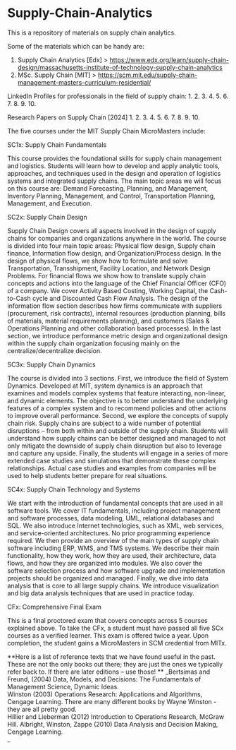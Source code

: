 # Supply-Chain-Analytics
This is a repository of materials on supply chain analytics. 

Some of the materials which can be handy are:
1. Supply Chain Analytics [Edx] > https://www.edx.org/learn/supply-chain-design/massachusetts-institute-of-technology-supply-chain-analytics
2. MSc. Supply Chain [MIT] > https://scm.mit.edu/supply-chain-management-masters-curriculum-residential/



LinkedIn Profiles for professionals in the field of supply chain:
1. 
2. 
3. 
4. 
5. 
6. 
7. 
8.
9.
10.

Research Papers on Supply Chain [2024]
1. 
2. 
3. 
4. 
5. 
6. 
7. 
8. 
9. 
10. 


The five courses under the MIT Supply Chain MicroMasters include:

SC1x: Supply Chain Fundamentals

This course provides the foundational skills for supply chain management and logistics. Students will learn how to develop and apply analytic tools, approaches, and techniques used in the design and operation of logistics systems and integrated supply chains. The main topic areas we will focus on this course are: Demand Forecasting, Planning, and Management, Inventory Planning, Management, and Control, Transportation Planning, Management, and Execution.

SC2x: Supply Chain Design

Supply Chain Design covers all aspects involved in the design of supply chains for companies and organizations anywhere in the world. The course is divided into four main topic areas: Physical flow design, Supply chain finance, Information flow design, and Organization/Process design. In the design of physical flows, we show how to formulate and solve Transportation, Transshipment, Facility Location, and Network Design Problems. For financial flows we show how to translate supply chain concepts and actions into the language of the Chief Financial Officer (CFO) of a company. We cover Activity Based Costing, Working Capital, the Cash-to-Cash cycle and Discounted Cash Flow Analysis. The design of the information flow section describes how firms communicate with suppliers (procurement, risk contracts), internal resources (production planning, bills of materials, material requirements planning), and customers (Sales & Operations Planning and other collaboration based processes). In the last section, we introduce performance metric design and organizational design within the supply chain organization focusing mainly on the centralize/decentralize decision.

SC3x: Supply Chain Dynamics

The course is divided into 3 sections. First, we introduce the field of System Dynamics. Developed at MIT, system dynamics is an approach that examines and models complex systems that feature interacting, non-linear, and dynamic elements. The objective is to better understand the underlying features of a complex system and to recommend policies and other actions to improve overall performance. Second, we explore the concepts of supply chain risk. Supply chains are subject to a wide number of potential disruptions – from both within and outside of the supply chain. Students will understand how supply chains can be better designed and managed to not only mitigate the downside of supply chain disruption but also to leverage and capture any upside. Finally, the students will engage in a series of more extended case studies and simulations that demonstrate these complex relationships. Actual case studies and examples from companies will be used to help students better prepare for real situations.

SC4x: Supply Chain Technology and Systems

We start with the introduction of fundamental concepts that are used in all software tools. We cover IT fundamentals, including project management and software processes, data modeling, UML, relational databases and SQL. We also introduce Internet technologies, such as XML, web services, and service-oriented architectures. No prior programming experience required. We then provide an overview of the main types of supply chain software including ERP, WMS, and TMS systems. We describe their main functionality, how they work, how they are used, their architecture, data flows, and how they are organized into modules. We also cover the software selection process and how software upgrade and implementation projects should be organized and managed. Finally, we dive into data analysis that is core to all large supply chains. We introduce visualization and big data analysis techniques that are used in practice today.

CFx: Comprehensive Final Exam

This is a final proctored exam that covers concepts across 5 courses explained above. To take the CFx, a student must have passed all five SCx courses as a verified learner. This exam is offered twice a year. Upon completion, the student gains a MicroMasters in SCM credential from MITx.

**Here is a list of reference texts that we have found useful in the past.  These are not the only books out there; they are just the ones we typically refer back to.  If there are later editions – use those!
**
_Bertsimas and Freund, (2004) Data, Models, and Decisions: The Fundamentals of Management Science, Dynamic Ideas.  
Winston (2003) Operations Research: Applications and Algorithms, Cengage Learning.  There are many different books by Wayne Winston - they are all pretty good.  
Hillier and Lieberman (2012) Introduction to Operations Research, McGraw Hill.
Albright, Winston, Zappe (2010) Data Analysis and Decision Making, Cengage Learning.  
_
